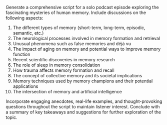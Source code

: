 Generate a comprehensive script for a solo podcast episode exploring the fascinating mysteries of human memory. Include discussions on the following aspects:

1. The different types of memory (short-term, long-term, episodic, semantic, etc.)
2. The neurological processes involved in memory formation and retrieval
3. Unusual phenomena such as false memories and déjà vu
4. The impact of aging on memory and potential ways to improve memory function
5. Recent scientific discoveries in memory research
6. The role of sleep in memory consolidation
7. How trauma affects memory formation and recall
8. The concept of collective memory and its societal implications
9. Memory techniques used by memory champions and their potential applications
10. The intersection of memory and artificial intelligence

Incorporate engaging anecdotes, real-life examples, and thought-provoking questions throughout the script to maintain listener interest. Conclude with a summary of key takeaways and suggestions for further exploration of the topic.